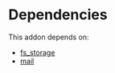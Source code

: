 # Dependencies

This addon depends on:

- [fs_storage](../../../../odoo-bringout-oca-storage-fs_storage)
- [mail](../../../../../oca-ocb-core/odoo-bringout-oca-ocb-mail)
